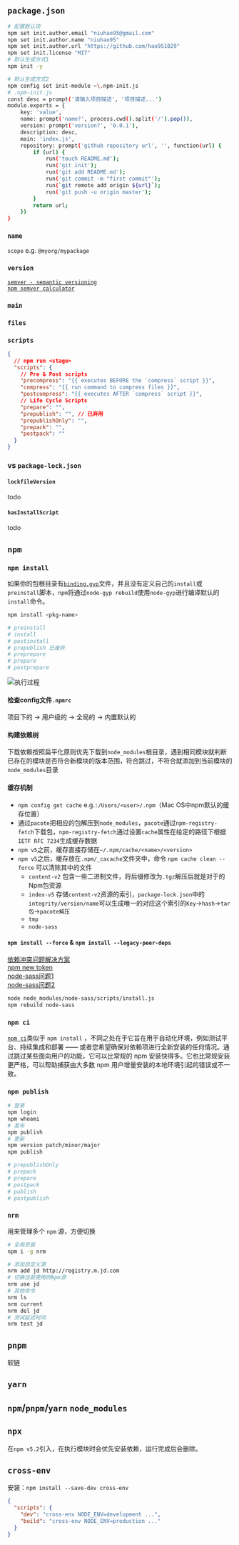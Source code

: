 ## `package.json`
```bash
# 配置默认项
npm set init.author.email "niuhao95@gmail.com"
npm set init.author.name "niuhao95"
npm set init.author.url "https://github.com/hao951029"
npm set init.license "MIT"
# 默认生成方式1
npm init -y

# 默认生成方式2
npm config set init-module ~\.npm-init.js
# .npm-init.js
const desc = prompt('请输入项目描述', '项目描述...')
module.exports = {
    key: 'value',
    name: prompt('name?', process.cwd().split('/').pop()),
    version: prompt('version?', '0.0.1'),
    description: desc,
    main: 'index.js',
    repository: prompt('github repository url', '', function(url) {
        if (url) {
            run('touch README.md');
            run('git init');
            run('git add README.md');
            run('git commit -m "first commit"');
            run(`git remote add origin ${url}`);
            run('git push -u origin master');
        }
        return url;
    })
}
```

### `name`
`scope` e.g. `@myorg/mypackage`

### `version`
[`semver - semantic versioning`](https://docs.npmjs.com/about-semantic-versioning)  
[`npm semver calculator`](https://semver.npmjs.com/)

### `main`

### `files`

### `scripts`
```json
{
  // npm run <stage>
  "scripts": {
    // Pre & Post scripts
    "precompress": "{{ executes BEFORE the `compress` script }}",
    "compress": "{{ run command to compress files }}",
    "postcompress": "{{ executes AFTER `compress` script }}",
    // Life Cycle Scripts
    "prepare": "",
    "prepublish": "", // 已弃用
    "prepublishOnly": "",
    "prepack": "",
    "postpack": ""
  }
}
```

### vs `package-lock.json`

#### `lockfileVersion`
todo

#### `hasInstallScript`
todo

## `npm`

### `npm install`
如果你的包根目录有[`binding.gyp`](http://nodejs.cn/api/addons/building.html)文件，并且没有定义自己的`install`或`preinstall`脚本，`npm`将通过`node-gyp rebuild`使用`node-gyp`进行编译默认的`install`命令。
```bash
npm install <pkg-name>

# preinstall
# install
# postinstall
# prepublish 已废弃
# preprepare
# prepare
# postprepare
```
![执行过程](../../assets/img/npm_install.png)

#### 检查config文件`.npmrc`
项目下的 -> 用户级的 -> 全局的 -> 内置默认的

#### 构建依赖树
下载依赖按照扁平化原则优先下载到`node_modules`根目录，遇到相同模块就判断已存在的模块是否符合新模块的版本范围，符合跳过，不符合就添加到当前模块的`node_modules`目录

#### 缓存机制
- `npm config get cache` e.g.`:/Users/<user>/.npm`（Mac OS中npm默认的缓存位置）
- 通过`pacote`把相应的包解压到`node_modules`，`pacote`通过`npm-registry-fetch`下载包，`npm-registry-fetch`通过设置`cache`属性在给定的路径下根据`IETF RFC 7234`生成缓存数据
- `npm v5`之前，缓存直接存储在`~/.npm/cache/<name>/<version>`
- `npm v5`之后，缓存放在`.npm/_cacache`文件夹中，命令 `npm cache clean --force` 可以清除其中的文件
    - `content-v2` 包含一些二进制文件，将后缀修改为`.tgz`解压后就是对于的Npm包资源
    - `index-v5` 存储`content-v2`资源的索引，`package-lock.json`中的`integrity/version/name`可以生成唯一的对应这个索引的`Key`->`hash`->`tar包`->`pacote解压`
    - `tmp`
    - `node-sass`

#### `npm install --force` & `npm install --legacy-peer-deps`
[依赖冲突问题解决方案](https://stackoverflow.com/questions/66020820/npm-when-to-use-force-and-legacy-peer-deps)  
[npm new token](https://docs.npmjs.com/creating-and-viewing-access-tokens)  
[node-sass问题1](https://stackoverflow.com/questions/66239691/what-does-npm-install-legacy-peer-deps-do-exactly-when-is-it-recommended-wh)  
[node-sass问题2](https://stackoverflow.com/questions/45251645/error-enoent-no-such-file-or-directory-scandir)
```bash
node node_modules/node-sass/scripts/install.js
npm rebuild node-sass
```

### `npm ci`
[`npm ci`](https://www.npmjs.cn/cli/ci/)类似于 `npm install` ，不同之处在于它旨在用于自动化环境，例如测试平台、持续集成和部署 —— 或者您希望确保对依赖项进行全新安装的任何情况。通过跳过某些面向用户的功能，它可以比常规的 npm 安装快得多。它也比常规安装更严格，可以帮助捕获由大多数 npm 用户增量安装的本地环境引起的错误或不一致。

### `npm publish`
```bash
# 登录
npm login
npm whoami
# 发布
npm publish
# 更新
npm version patch/minor/major
npm publish

# prepublishOnly
# prepack
# prepare
# postpack
# publish
# postpublish
```

### `nrm`
用来管理多个 `npm` 源，方便切换
```bash
# 全局安装
npm i -g nrm

# 添加自定义源
nrm add jd http://registry.m.jd.com
# 切换当前使用的Npm源
nrm use jd
# 其他命令
nrm ls
nrm current
nrm del jd
# 测试延迟时间
nrm test jd
```

## `pnpm`
软链

## `yarn`

## `npm`/`pnpm`/`yarn` `node_modules`

## `npx`
在`npm v5.2`引入，在执行模块时会优先安装依赖，运行完成后会删除。

## `cross-env`
安装：`npm install --save-dev cross-env`
```json
{
  "scripts": {
    "dev": "cross-env NODE_ENV=development ...",
    "build": "cross-env NODE_ENV=production ..."
  }
}
```